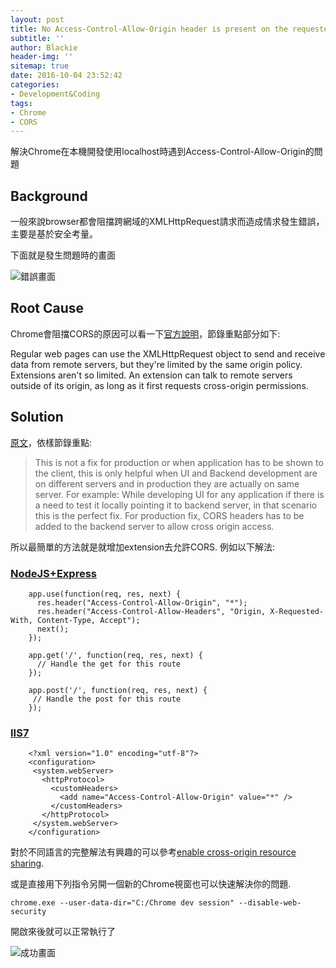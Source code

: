 ```yaml
---
layout: post
title: No Access-Control-Allow-Origin header is present on the requested resource
subtitle: ''
author: Blackie
header-img: ''
sitemap: true
date: 2016-10-04 23:52:42
categories:
- Development&Coding
tags:
- Chrome
- CORS
---
```


解決Chrome在本機開發使用localhost時遇到Access-Control-Allow-Origin的問題

<!-- More -->

## Background ##

一般來說browser都會阻擋跨網域的XMLHttpRequest請求而造成情求發生錯誤，主要是基於安全考量。

下面就是發生問題時的畫面

![錯誤畫面](https://dl.dropboxusercontent.com/u/20925528/%E6%8A%80%E8%A1%93Blog/blogs/No-Access-Control-Allow-Origin-header-is-present-on-the-requested-resource/ori.png)

## Root Cause ##

Chrome會阻擋CORS的原因可以看一下[官方說明](https://developer.chrome.com/extensions/xhr)，節錄重點部分如下:

> 
Regular web pages can use the XMLHttpRequest object to send and receive data from remote servers, but they're limited by the same origin policy. Extensions aren't so limited. An extension can talk to remote servers outside of its origin, as long as it first requests cross-origin permissions.

## Solution ##

[原文](https://chrome.google.com/webstore/detail/allow-control-allow-origi/nlfbmbojpeacfghkpbjhddihlkkiljbi?hl=en-US)，依樣節錄重點:

> This is not a fix for production or when application has to be shown to the client, this is only helpful when UI and Backend development are on different servers and in production they are actually on same server. For example: While developing UI for any application if there is a need to test it locally pointing it to backend server, in that scenario this is the perfect fix. For production fix, CORS headers has to be added to the backend server to allow cross origin access.

所以最簡單的方法就是就增加extension去允許CORS.
例如以下解法:

### [NodeJS+Express](http://enable-cors.org/server_expressjs.html) ###

		app.use(function(req, res, next) {
		  res.header("Access-Control-Allow-Origin", "*");
		  res.header("Access-Control-Allow-Headers", "Origin, X-Requested-With, Content-Type, Accept");
		  next();
		});
		
		app.get('/', function(req, res, next) {
		  // Handle the get for this route
		});
		
		app.post('/', function(req, res, next) {
		 // Handle the post for this route
		});

### [IIS7](http://enable-cors.org/server_iis7.html) ###

		<?xml version="1.0" encoding="utf-8"?>
		<configuration>
		 <system.webServer>
		   <httpProtocol>
		     <customHeaders>
		       <add name="Access-Control-Allow-Origin" value="*" />
		     </customHeaders>
		   </httpProtocol>
		 </system.webServer>
		</configuration>

對於不同語言的完整解法有興趣的可以參考[enable cross-origin resource sharing](http://enable-cors.org/index.html).

或是直接用下列指令另開一個新的Chrome視窗也可以快速解決你的問題.

    chrome.exe --user-data-dir="C:/Chrome dev session" --disable-web-security

開啟來後就可以正常執行了

![成功畫面](https://dl.dropboxusercontent.com/u/20925528/%E6%8A%80%E8%A1%93Blog/blogs/No-Access-Control-Allow-Origin-header-is-present-on-the-requested-resource/success.png)